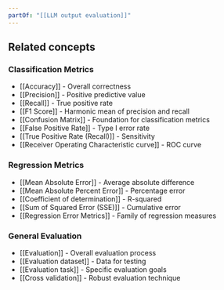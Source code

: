 ```yaml
---
partOf: "[[LLM output evaluation]]"
---
```



## Related concepts

### Classification Metrics
- [[Accuracy]] - Overall correctness
- [[Precision]] - Positive predictive value
- [[Recall]] - True positive rate
- [[F1 Score]] - Harmonic mean of precision and recall
- [[Confusion Matrix]] - Foundation for classification metrics
- [[False Positive Rate]] - Type I error rate
- [[True Positive Rate (Recall)]] - Sensitivity
- [[Receiver Operating Characteristic curve]] - ROC curve

### Regression Metrics
- [[Mean Absolute Error]] - Average absolute difference
- [[Mean Absolute Percent Error]] - Percentage error
- [[Coefficient of determination]] - R-squared
- [[Sum of Squared Error (SSE)]] - Cumulative error
- [[Regression Error Metrics]] - Family of regression measures

### General Evaluation
- [[Evaluation]] - Overall evaluation process
- [[Evaluation dataset]] - Data for testing
- [[Evaluation task]] - Specific evaluation goals
- [[Cross validation]] - Robust evaluation technique
